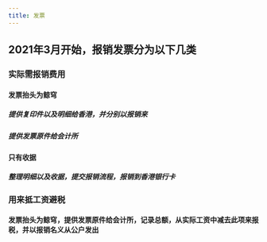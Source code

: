 ```yaml
---
title: 发票
---
```


## 2021年3月开始，报销发票分为以下几类
### 实际需报销费用
#### 发票抬头为鲸穹
##### 提供复印件以及明细给香港，并分别以报销来
##### 提供发票原件给会计所
#### 只有收据
##### 整理明细以及收据，提交报销流程，报销到香港银行卡
### 用来抵工资避税
#### 发票抬头为鲸穹，提供发票原件给会计所，记录总额，从实际工资中减去此项来报税，并以报销名义从公户发出
